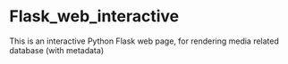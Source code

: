 # Flask_web_interactive
This is an interactive Python Flask web page, for rendering media related database (with metadata)
